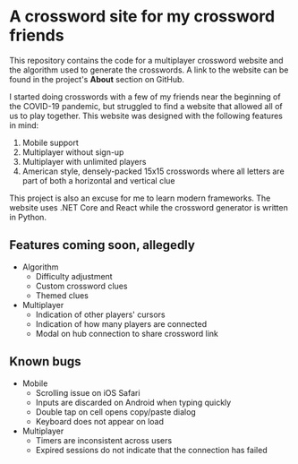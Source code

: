 # A crossword site for my crossword friends

This repository contains the code for a multiplayer crossword website and the algorithm used to generate the crosswords. A link to the website can be found in the project's **About** section on GitHub.

I started doing crosswords with a few of my friends near the beginning of the COVID-19 pandemic, but struggled to find a website that allowed all of us to play together. This website was designed with the following features in mind:

1. Mobile support
2. Multiplayer without sign-up
3. Multiplayer with unlimited players
4. American style, densely-packed 15x15 crosswords where all letters are part of both a horizontal and vertical clue

This project is also an excuse for me to learn modern frameworks. The website uses .NET Core and React while the crossword generator is written in Python.

## Features coming soon, allegedly
- Algorithm
    - Difficulty adjustment
    - Custom crossword clues
    - Themed clues
- Multiplayer
    - Indication of other players' cursors
    - Indication of how many players are connected
    - Modal on hub connection to share crossword link

## Known bugs
- Mobile
    - Scrolling issue on iOS Safari
    - Inputs are discarded on Android when typing quickly
    - Double tap on cell opens copy/paste dialog
    - Keyboard does not appear on load
- Multiplayer
    <!-- - Issue with input before connection to hub -->
    <!-- - Error checking causes remote inputs to render as errors -->
    - Timers are inconsistent across users
    - Expired sessions do not indicate that the connection has failed
